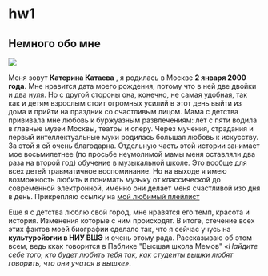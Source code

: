 # hw1
## Немного обо мне
![](https://pp.userapi.com/c627420/v627420859/3ffc0/88VVVdbvqMo.jpg)


Меня зовут 
**Катерина Катаева**
, я родилась в Москве 
**2 января 2000 года**. Мне нравится дата моего рождения, потому что в ней две двойки и два нуля. Но с другой стороны  она, конечно, не самая удобная, так как и детям  взрослым стоит огромных усилий в этот день выйти из дома и прийти на праздник со счастливым лицом. Мама с детства прививала мне любовь к буржуазным развлечениям:  лет с пяти водила в главные музеи Москвы, театры и оперу. Через мучения, страдания и первый интеллектуальные муки родилась большая  любовь к искусству. За этой я ей очень благодарна. Отдельную часть этой истории занимает мое восьмилетнее (по просьбе неумолимой мамы меня оставляли два раза на второй год) обучение в музыкальной школе. Это вообще для всех детей травматичное воспоминание. Но на выходе я имею  возможность любить и понимать музыку от классической до современной электронной, именно они делает меня счастливой изо дня в день. Прикрепляю ссылку на 
[мой любимый плейлист](https://itunes.apple.com/ru/playlist/june/pl.e0c079d2fcfa4d15b2cbae30d9ac1438 "Музычка")

Еще я с детства люблю свой город, мне нравятся его темп, красота и история. Изменения которые с ним происходят. В итоге, стечение всех этих фактов моей биографии сделало так, что я сейчас учусь на  
**культуройогии в НИУ ВШЭ** и очень этому рада. Рассказываю об этом всем, ведь ккак говорится в Паблике "Высшая школа Мемов" 
*«Найдите себе того, кто будет любить тебя так, как студенты вышки любят говорить, что они учатся в вышке»*.
